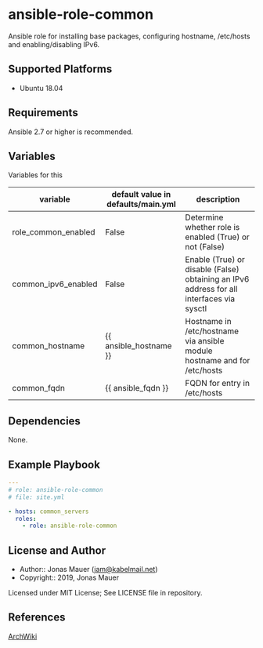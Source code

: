 # ansible-role-common

Ansible role for installing base packages, configuring hostname, /etc/hosts and enabling/disabling IPv6.

## Supported Platforms

* Ubuntu 18.04

## Requirements

Ansible 2.7 or higher is recommended.

## Variables

Variables for this

| variable | default value in defaults/main.yml | description |
| -------- | ---------------------------------- | ----------- |
| role_common_enabled | False | Determine whether role is enabled (True) or not (False) |
| common_ipv6_enabled | False | Enable (True) or disable (False) obtaining an IPv6 address for all interfaces via sysctl |
| common_hostname | {{ ansible_hostname }} | Hostname in /etc/hostname via ansible module hostname and for /etc/hosts |
| common_fqdn | {{ ansible_fqdn }} | FQDN for entry in /etc/hosts |

## Dependencies

None.

## Example Playbook

```yaml
---
# role: ansible-role-common
# file: site.yml

- hosts: common_servers
  roles:
    - role: ansible-role-common
```

## License and Author

- Author:: Jonas Mauer (<jam@kabelmail.net>)
- Copyright:: 2019, Jonas Mauer

Licensed under MIT License;
See LICENSE file in repository.

## References

[ArchWiki](https://wiki.archlinux.org/)